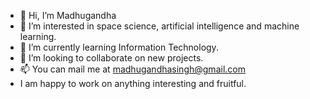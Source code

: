 - 👋 Hi, I’m Madhugandha
- 👀 I’m interested in space science, artificial intelligence and machine learning.
- 🌱 I’m currently learning Information Technology.
- 💞️ I’m looking to collaborate on new projects.
- 📫 You can mail me at madhugandhasingh@gmail.com
- I am happy to work on anything interesting and fruitful.

<!---
Madhugandha11/Madhugandha11 is a ✨ special ✨ repository because its `README.md` (this file) appears on your GitHub profile.
You can click the Preview link to take a look at your changes.
--->
